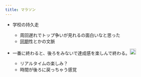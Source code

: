 ```yaml
---
title: マラソン
---
```


* 学校の持久走
  * 周回遅れでトップ争いが見れるの面白いなと思った
  * [同期](%E5%90%8C%E6%9C%9F.md)性とかの文脈
* 一番に終わると、後ろをみないで達成感を楽しんで終わる。<img src='https://scrapbox.io/api/pages/blu3mo-public/aka/icon' alt='aka.icon' height="19.5"/>

  * リアルタイムの楽しみ？
  * 時間が後ろに戻っちゃう感覚
